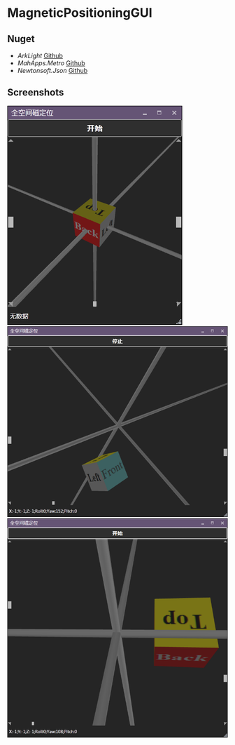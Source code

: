 # MagneticPositioningGUI

## Nuget 

* *ArkLight* [Github](https://github.com/Peefy/ArkLight)
* *MahApps.Metro* [Github](https://github.com/MahApps/MahApps.Metro)
* *Newtonsoft.Json* [Github](https://github.com/JamesNK/Newtonsoft.Json)
## Screenshots

<img src="https://github.com/Peefy/MagneticPositioningGUI/blob/master/screenshots/1.png"/>

<img src="https://github.com/Peefy/MagneticPositioningGUI/blob/master/screenshots/2.png"/>

<img src="https://github.com/Peefy/MagneticPositioningGUI/blob/master/screenshots/3.png"/>

